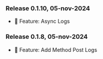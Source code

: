 ### Release 0.1.10, 05-nov-2024
- 🌟 Feature: Async Logs

### Release 0.1.8, 05-nov-2024
- 🌟 Feature: Add Method Post Logs